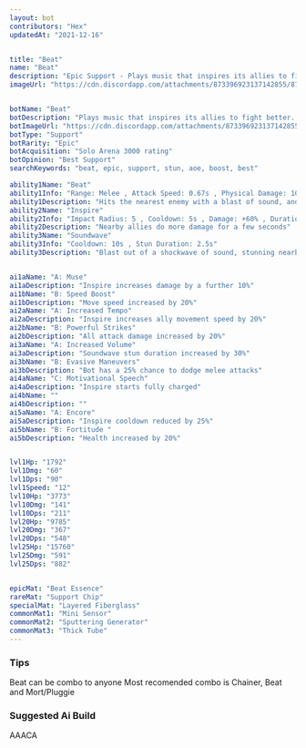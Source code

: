 ```yaml
---
layout: bot
contributors: "Hex"
updatedAt: "2021-12-16"


title: "Beat"
name: "Beat"
description: "Epic Support - Plays music that inspires its allies to fight better. Comes with a built-in karaoke mode."
imageUrl: "https://cdn.discordapp.com/attachments/873396923137142855/873397691709804574/beat.png"


botName: "Beat"
botDescription: "Plays music that inspires its allies to fight better. Comes with a built-in karaoke mode."
botImageUrl: "https://cdn.discordapp.com/attachments/873396923137142855/873397691709804574/beat.png"
botType: "Support"
botRarity: "Epic"
botAcquisition: "Solo Arena 3000 rating"
botOpinion: "Best Support"
searchKeywords: "beat, epic, support, stun, aoe, boost, best"

ability1Name: "Beat"
ability1Info: "Range: Melee , Attack Speed: 0.67s , Physical Damage: 100%"
ability1Description: "Hits the nearest enemy with a blast of sound, and its fist"
ability2Name: "Inspire"
ability2Info: "Impact Radius: 5 , Cooldown: 5s , Damage: +60% , Duration: 3.5s"
ability2Description: "Nearby allies do more damage for a few seconds"
ability3Name: "Soundwave"
ability3Info: "Cooldown: 10s , Stun Duration: 2.5s"
ability3Description: "Blast out of a shockwave of sound, stunning nearby enemies"


ai1aName: "A: Muse"
ai1aDescription: "Inspire increases damage by a further 10%"
ai1bName: "B: Speed Boost"
ai1bDescription: "Move speed increased by 20%"
ai2aName: "A: Increased Tempo"
ai2aDescription: "Inspire increases ally movement speed by 20%"
ai2bName: "B: Powerful Strikes"
ai2bDescription: "All attack damage increased by 20%"
ai3aName: "A: Increased Volume"
ai3aDescription: "Soundwave stun duration increased by 30%"
ai3bName: "B: Evasive Maneuvers"
ai3bDescription: "Bot has a 25% chance to dodge melee attacks"
ai4aName: "C: Motivational Speech"
ai4aDescription: "Inspire starts fully charged"
ai4bName: ""
ai4bDescription: ""
ai5aName: "A: Encore"
ai5aDescription: "Inspire cooldown reduced by 25%"
ai5bName: "B: Fortitude "
ai5bDescription: "Health increased by 20%"


lvl1Hp: "1792"
lvl1Dmg: "60"
lvl1Dps: "90"
lvl1Speed: "12"
lvl10Hp: "3773"
lvl10Dmg: "141"
lvl10Dps: "211"
lvl20Hp: "9785"
lvl20Dmg: "367"
lvl20Dps: "548"
lvl25Hp: "15760"
lvl25Dmg: "591"
lvl25Dps: "882"


epicMat: "Beat Essence"
rareMat: "Support Chip"
specialMat: "Layered Fiberglass"
commonMat1: "Mini Sensor"
commonMat2: "Sputtering Generator"
commonMat3: "Thick Tube"
---
```


### Tips
Beat can be combo to anyone
Most recomended combo is Chainer, Beat and Mort/Pluggie

### Suggested Ai Build
AAACA
